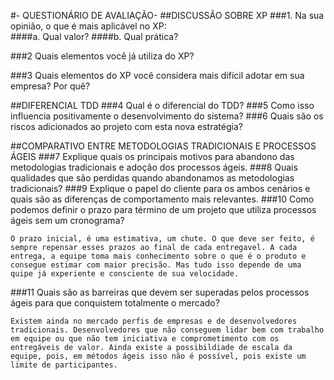 #- QUESTIONÁRIO DE AVALIAÇÃO- 
##DISCUSSÃO SOBRE XP
###1.	Na sua opinião, o que é mais aplicável no XP:  
####a.	Qual valor? 
####b.	Qual prática?

###2	Quais elementos você já utiliza do XP? 

###3	Quais elementos do XP você considera mais difícil adotar em sua empresa? Por quê?

##DIFERENCIAL TDD
###4	Qual é o diferencial do TDD? 
###5	Como isso influencia positivamente o desenvolvimento do sistema? 
###6	Quais são os riscos adicionados ao projeto com esta nova estratégia?

##COMPARATIVO ENTRE METODOLOGIAS TRADICIONAIS E PROCESSOS ÁGEIS
###7	Explique quais os principais motivos para abandono das metodologias tradicionais e adoção dos processos ágeis.
###8	Quais qualidades que são perdidas quando abandonamos as metodologias tradicionais?
###9	Explique o papel do cliente para os ambos cenários e quais são as diferenças de comportamento mais relevantes.
###10	Como podemos definir o prazo para término de um projeto que utiliza processos ágeis sem um cronograma?
```
O prazo inicial, é uma estimativa, um chute. O que deve ser feito, é sempre repensar esses prazos ao final de cada entregavel. A cada entrega, a equipe toma mais conhecimento sobre o que é o produto e consegue estimar com maior precisão. Mas tudo isso depende de uma quipe já experiente e consciente de sua velocidade.
```
###11	Quais são as barreiras que devem ser superadas pelos processos ágeis para que conquistem totalmente o mercado?
```
Existem ainda no mercado perfis de empresas e de desenvolvedores tradicionais. Desenvolvedores que não conseguem lidar bem com trabalho em equipe ou que não tem iniciativa e comprometimento com os entregáveis de valor. Ainda existe a possibildiade de escala da equipe, pois, em métodos ágeis isso não é possível, pois existe um limite de participantes.
```
